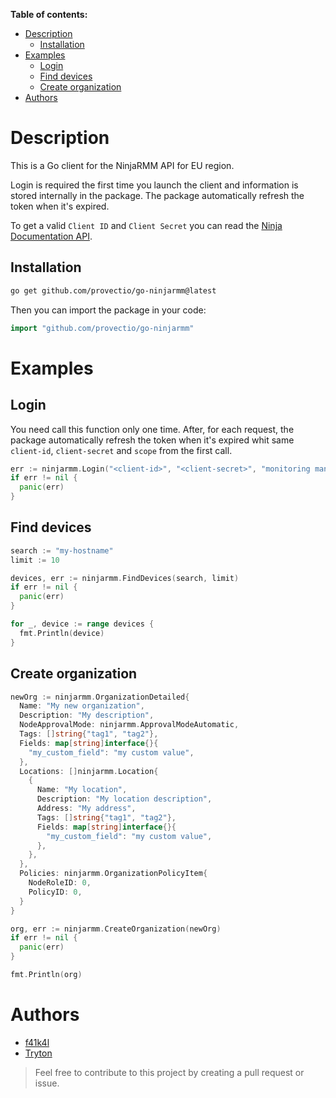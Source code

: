 **Table of contents:**

- [Description](#description)
  - [Installation](#installation)
- [Examples](#examples)
  - [Login](#login)
  - [Find devices](#find-devices)
  - [Create organization](#create-organization)
- [Authors](#authors)

# Description

This is a Go client for the NinjaRMM API for EU region.

Login is required the first time you launch the client and information is stored internally in the package. The package automatically refresh the token when it's expired.

To get a valid `Client ID` and `Client Secret` you can read the [Ninja Documentation API](https://eu.ninjarmm.com/apidocs-beta/authorization/create-applications/machine-to-machine-apps).

## Installation

```bash
go get github.com/provectio/go-ninjarmm@latest
```

Then you can import the package in your code:

```go
import "github.com/provectio/go-ninjarmm"
```

# Examples

## Login

You need call this function only one time. After, for each request, the package automatically refresh the token when it's expired whit same `client-id`, `client-secret` and `scope` from the first call.

```go
err := ninjarmm.Login("<client-id>", "<client-secret>", "monitoring management control")
if err != nil {
  panic(err)
}
```

## Find devices

```go
search := "my-hostname"
limit := 10

devices, err := ninjarmm.FindDevices(search, limit)
if err != nil {
  panic(err)
}

for _, device := range devices {
  fmt.Println(device)
}
```

## Create organization

```go
newOrg := ninjarmm.OrganizationDetailed{
  Name: "My new organization",
  Description: "My description",
  NodeApprovalMode: ninjarmm.ApprovalModeAutomatic,
  Tags: []string{"tag1", "tag2"},
  Fields: map[string]interface{}{
    "my_custom_field": "my custom value",
  },
  Locations: []ninjarmm.Location{
    {
      Name: "My location",
      Description: "My location description",
      Address: "My address",
      Tags: []string{"tag1", "tag2"},
      Fields: map[string]interface{}{
        "my_custom_field": "my custom value",
      },
    },
  },
  Policies: ninjarmm.OrganizationPolicyItem{
    NodeRoleID: 0,
    PolicyID: 0,
  }
}

org, err := ninjarmm.CreateOrganization(newOrg)
if err != nil {
  panic(err)
}

fmt.Println(org)
```

# Authors

- [f41k4l](https://github.com/f41k4l)
- [Tryton](https://github.com/guillaumecollignon)

> Feel free to contribute to this project by creating a pull request or issue.
